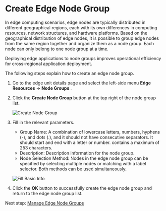 # Create Edge Node Group

In edge computing scenarios, edge nodes are typically distributed in different geographical regions, each with its own differences in computing resources, network structures, and hardware platforms. Based on the geographical distribution of edge nodes, it is possible to group edge nodes from the same region together and organize them as a node group. Each node can only belong to one node group at a time.

Deploying edge applications to node groups improves operational efficiency for cross-regional application deployment.

The following steps explain how to create an edge node group.

1. Go to the edge unit details page and select the left-side menu __Edge Resources__ -> __Node Groups__ .

2. Click the __Create Node Group__ button at the top right of the node group list.

    ![Create Node Group](https://docs.daocloud.io/daocloud-docs-images/docs/en/docs/kant/user-guide/images/create-group-01.png)

3. Fill in the relevant parameters.

    - Group Name: A combination of lowercase letters, numbers, hyphens (-), and dots (.), and it should not have consecutive separators. It should start and end with a letter or number. contains a maximum of 253 characters.
    - Description: Description information for the node group.
    - Node Selection Method: Nodes in the edge node group can be specified by selecting multiple nodes or matching with a label selector. Both methods can be used simultaneously.

    ![Fill Basic Info](https://docs.daocloud.io/daocloud-docs-images/docs/en/docs/kant/user-guide/images/create-group-02.png)

4. Click the __OK__ button to successfully create the edge node group and return to the edge node group list.

Next step: [Manage Edge Node Groups](manage-group.md)

